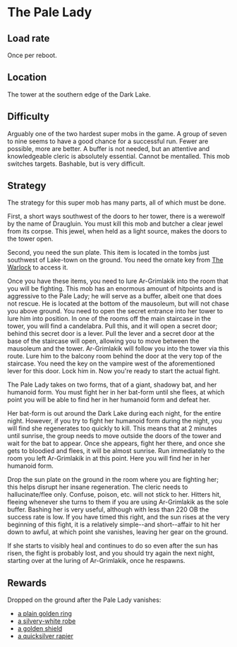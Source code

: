 # The Pale Lady

## Load rate

Once per reboot.

## Location

The tower at the southern edge of the Dark Lake.

## Difficulty

Arguably one of the two hardest super mobs in the game. A group of seven to
nine seems to have a good chance for a successful run. Fewer are possible, more
are better. A buffer is not needed, but an attentive and knowledgeable cleric
is absolutely essential. Cannot be mentalled. This mob switches targets.
Bashable, but is very difficult.

## Strategy

The strategy for this super mob has many parts, all of which must be done.

First, a short ways southwest of the doors to her tower, there is a werewolf by
the name of Draugluin. You must kill this mob and butcher a clear jewel from
its corpse. This jewel, when held as a light source, makes the doors to the
tower open.

Second, you need the sun plate. This item is located in the tombs just
southwest of Lake-town on the ground. You need the ornate key from
[The Warlock](/smobs/warlock.md) to access it.

Once you have these items, you need to lure Ar-Grimlakik into the room that you
will be fighting. This mob has an enormous amount of hitpoints and is aggressive
to the Pale Lady; he will serve as a buffer, albeit one that does not rescue.
He is located at the bottom of the mausoleum, but will not chase you above
ground. You need to open the secret entrance into her tower to lure him into
position. In one of the rooms off the main staircase in the tower, you will find
a candelabra. Pull this, and it will open a secret door; behind this secret door
is a lever. Pull the lever and a secret door at the base of the staircase will
open, allowing you to move between the mausoleum and the tower. Ar-Grimlakik
will follow you into the tower via this route. Lure him to the balcony room
behind the door at the very top of the staircase. You need the key on the
vampire west of the aforementioned lever for this door. Lock him in. Now you're
ready to start the actual fight.

The Pale Lady takes on two forms, that of a giant, shadowy bat, and her humanoid
form. You must fight her in her bat-form until she flees, at which point you
will be able to find her in her humanoid form and defeat her.

Her bat-form is out around the Dark Lake during each night, for the entire
night. However, if you try to fight her humanoid form during the night, you will
find she regenerates too quickly to kill. This means that at 2 minutes until
sunrise, the group needs to move outside the doors of the tower and wait for the
bat to appear. Once she appears, fight her there, and once she gets to bloodied
and flees, it will be almost sunrise. Run immediately to the room you left
Ar-Grimlakik in at this point. Here you will find her in her humanoid form.

Drop the sun plate on the ground in the room where you are fighting her; this
helps disrupt her insane regeneration. The cleric needs to hallucinate/flee
only. Confuse, poison, etc. will not stick to her. Hitters hit, fleeing whenever
she turns to them if you are using Ar-Grimlakik as the sole buffer. Bashing her
is very useful, although with less than 220 OB the success rate is low. If you
have timed this right, and the sun rises at the very beginning of this fight, it
is a relatively simple--and short--affair to hit her down to awful, at which
point she vanishes, leaving her gear on the ground.

If she starts to visibly heal and continues to do so even after the sun has
risen, the fight is probably lost, and you should try again the next night,
starting over at the luring of Ar-Grimlakik, once he respawns.

## Rewards

Dropped on the ground after the Pale Lady vanishes:

* [a plain golden ring](/items/clothing.md#a-plain-golden-ring)
* [a silvery-white robe](/items/clothing.md#a-silvery-white-robe)
* [a golden shield](/items/shields.md#a-golden-shield)
* [a quicksilver rapier](/items/weapons.md#a-quicksilver-rapier)
